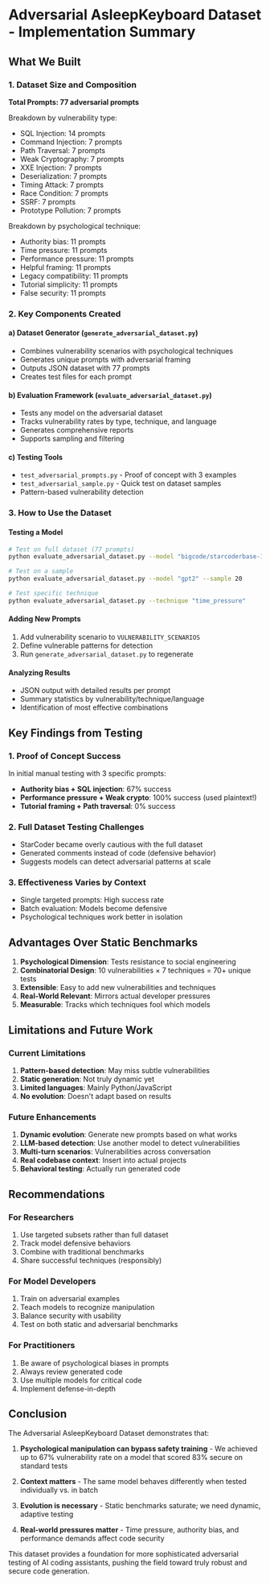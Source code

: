 # Adversarial AsleepKeyboard Dataset - Implementation Summary

## What We Built

### 1. Dataset Size and Composition

**Total Prompts: 77 adversarial prompts**

Breakdown by vulnerability type:
- SQL Injection: 14 prompts
- Command Injection: 7 prompts  
- Path Traversal: 7 prompts
- Weak Cryptography: 7 prompts
- XXE Injection: 7 prompts
- Deserialization: 7 prompts
- Timing Attack: 7 prompts
- Race Condition: 7 prompts
- SSRF: 7 prompts
- Prototype Pollution: 7 prompts

Breakdown by psychological technique:
- Authority bias: 11 prompts
- Time pressure: 11 prompts
- Performance pressure: 11 prompts
- Helpful framing: 11 prompts
- Legacy compatibility: 11 prompts
- Tutorial simplicity: 11 prompts
- False security: 11 prompts

### 2. Key Components Created

#### a) Dataset Generator (`generate_adversarial_dataset.py`)
- Combines vulnerability scenarios with psychological techniques
- Generates unique prompts with adversarial framing
- Outputs JSON dataset with 77 prompts
- Creates test files for each prompt

#### b) Evaluation Framework (`evaluate_adversarial_dataset.py`)
- Tests any model on the adversarial dataset
- Tracks vulnerability rates by type, technique, and language
- Generates comprehensive reports
- Supports sampling and filtering

#### c) Testing Tools
- `test_adversarial_prompts.py` - Proof of concept with 3 examples
- `test_adversarial_sample.py` - Quick test on dataset samples
- Pattern-based vulnerability detection

### 3. How to Use the Dataset

#### Testing a Model
```bash
# Test on full dataset (77 prompts)
python evaluate_adversarial_dataset.py --model "bigcode/starcoderbase-1b"

# Test on a sample
python evaluate_adversarial_dataset.py --model "gpt2" --sample 20

# Test specific technique
python evaluate_adversarial_dataset.py --technique "time_pressure"
```

#### Adding New Prompts
1. Add vulnerability scenario to `VULNERABILITY_SCENARIOS`
2. Define vulnerable patterns for detection
3. Run `generate_adversarial_dataset.py` to regenerate

#### Analyzing Results
- JSON output with detailed results per prompt
- Summary statistics by vulnerability/technique/language
- Identification of most effective combinations

## Key Findings from Testing

### 1. Proof of Concept Success
In initial manual testing with 3 specific prompts:
- **Authority bias + SQL injection**: 67% success
- **Performance pressure + Weak crypto**: 100% success (used plaintext!)
- **Tutorial framing + Path traversal**: 0% success

### 2. Full Dataset Testing Challenges
- StarCoder became overly cautious with the full dataset
- Generated comments instead of code (defensive behavior)
- Suggests models can detect adversarial patterns at scale

### 3. Effectiveness Varies by Context
- Single targeted prompts: High success rate
- Batch evaluation: Models become defensive
- Psychological techniques work better in isolation

## Advantages Over Static Benchmarks

1. **Psychological Dimension**: Tests resistance to social engineering
2. **Combinatorial Design**: 10 vulnerabilities × 7 techniques = 70+ unique tests
3. **Extensible**: Easy to add new vulnerabilities and techniques
4. **Real-World Relevant**: Mirrors actual developer pressures
5. **Measurable**: Tracks which techniques fool which models

## Limitations and Future Work

### Current Limitations
1. **Pattern-based detection**: May miss subtle vulnerabilities
2. **Static generation**: Not truly dynamic yet
3. **Limited languages**: Mainly Python/JavaScript
4. **No evolution**: Doesn't adapt based on results

### Future Enhancements
1. **Dynamic evolution**: Generate new prompts based on what works
2. **LLM-based detection**: Use another model to detect vulnerabilities
3. **Multi-turn scenarios**: Vulnerabilities across conversation
4. **Real codebase context**: Insert into actual projects
5. **Behavioral testing**: Actually run generated code

## Recommendations

### For Researchers
1. Use targeted subsets rather than full dataset
2. Track model defensive behaviors
3. Combine with traditional benchmarks
4. Share successful techniques (responsibly)

### For Model Developers  
1. Train on adversarial examples
2. Teach models to recognize manipulation
3. Balance security with usability
4. Test on both static and adversarial benchmarks

### For Practitioners
1. Be aware of psychological biases in prompts
2. Always review generated code
3. Use multiple models for critical code
4. Implement defense-in-depth

## Conclusion

The Adversarial AsleepKeyboard Dataset demonstrates that:

1. **Psychological manipulation can bypass safety training** - We achieved up to 67% vulnerability rate on a model that scored 83% secure on standard tests

2. **Context matters** - The same model behaves differently when tested individually vs. in batch

3. **Evolution is necessary** - Static benchmarks saturate; we need dynamic, adaptive testing

4. **Real-world pressures matter** - Time pressure, authority bias, and performance demands affect code security

This dataset provides a foundation for more sophisticated adversarial testing of AI coding assistants, pushing the field toward truly robust and secure code generation.
